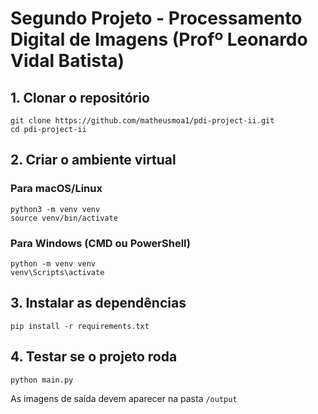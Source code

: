 # Segundo Projeto - Processamento Digital de Imagens (Profº Leonardo Vidal Batista)

## 1. Clonar o repositório
`git clone https://github.com/matheusmoa1/pdi-project-ii.git`<br/>
`cd pdi-project-ii`

## 2. Criar o ambiente virtual

### Para macOS/Linux
`python3 -m venv venv`<br/>
`source venv/bin/activate`

### Para Windows (CMD ou PowerShell)
`python -m venv venv`<br/>
`venv\Scripts\activate`

## 3. Instalar as dependências
`pip install -r requirements.txt`<br/>

## 4. Testar se o projeto roda
`python main.py`<br/>

As imagens de saída devem aparecer na pasta `/output`
